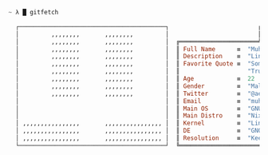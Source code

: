 ```Haskell
~ λ █ gitfetch

  ┌─────────────────────────────────────────┐                         ╔══════════════════╗
  │         ,,,,,,,,       ,,,,,,,,         │                         ║ aerphanas@github ║
  │         ,,,,,,,,       ,,,,,,,,         │  ╔══════════════════════╩══════════════════╩══════════════════════╗
  │         ,,,,,,,,       ,,,,,,,,         │  ║ Full Name      ≡  "Muhammad Aviv Burhanudin"                   ║
  │         ,,,,,,,,       ,,,,,,,,         │  ║ Description    ≡  "Linux Sys-Admin, Dev-Ops, Software Engineer"║
  │         ,,,,,,,,       ,,,,,,,,         │  ║ Favorite Quote ≡  "Sometimes I Dont Know The"                  ║
  │         ,,,,,,,,       ,,,,,,,,         │  ║                   "True Reason Behind My Choices"              ║
  │         ,,,,,,,,       ,,,,,,,,         │  ║ Age            ≡  22                                           ║
  │         ,,,,,,,,       ,,,,,,,,         │  ║ Gender         ≡  "Male"                                       ║
  │         ,,,,,,,,       ,,,,,,,,         │  ║ Twitter        ≡  "@aerphanas"                                 ║
  │                                         │  ║ Email          ≡  "muhamadaviv14@gmail.com"                    ║
  │                                         │  ║ Main OS        ≡  "GNU/LINUX"                                  ║
  │                                         │  ║ Main Distro    ≡  "NixOS" 22.11 (Raccoon) "X"86/64             ║
  │ ,,,,,,,,,,,,,,,,       ,,,,,,,,,,,,,,,, │  ║ Kernel         ≡  "Linux" 6                                    ║
  │ ,,,,,,,,,,,,,,,,       ,,,,,,,,,,,,,,,, │  ║ DE             ≡  "GNOME" 43.1 (Wayland)                       ║
  │ ,,,,,,,,,,,,,,,,       ,,,,,,,,,,,,,,,, │  ║ Resolution     ≡  "Keep Learning And Stay Humble"              ║
  └─────────────────────────────────────────┘  ╚════════════════════════════════════════════════════════════════╝
`````
<!--
- 👋 Hi, I’m @aerphanas
- 👀 I’m interested in Free Opensource Software
- 🌱 I’m currently interested in FP paradigm and ML programming language family 
- 📫 muhamadaviv14@gmail.com
- 🐘 [@aerphanas@fosstodon.org](https://fosstodon.org/@aerphanas)
<!-- 💞️ I’m looking to collaborate on interesting app -->


<!---
aerphanas/aerphanas is a ✨ special ✨ repository because its `README.md` (this file) appears on your GitHub profile.
You can click the Preview link to take a look at your changes.
--->
